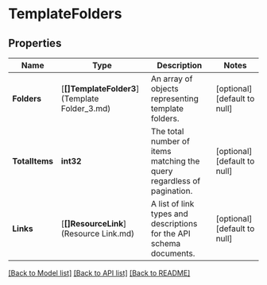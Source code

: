# TemplateFolders

## Properties
Name | Type | Description | Notes
------------ | ------------- | ------------- | -------------
**Folders** | [**[]TemplateFolder3**](Template Folder_3.md) | An array of objects representing template folders. | [optional] [default to null]
**TotalItems** | **int32** | The total number of items matching the query regardless of pagination. | [optional] [default to null]
**Links** | [**[]ResourceLink**](Resource Link.md) | A list of link types and descriptions for the API schema documents. | [optional] [default to null]

[[Back to Model list]](../README.md#documentation-for-models) [[Back to API list]](../README.md#documentation-for-api-endpoints) [[Back to README]](../README.md)

